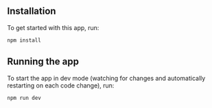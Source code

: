## Installation

To get started with this app, run:

```sh
npm install
```

## Running the app

To start the app in dev mode (watching for changes and automatically restarting on each code change), run:

```sh
npm run dev 
```
